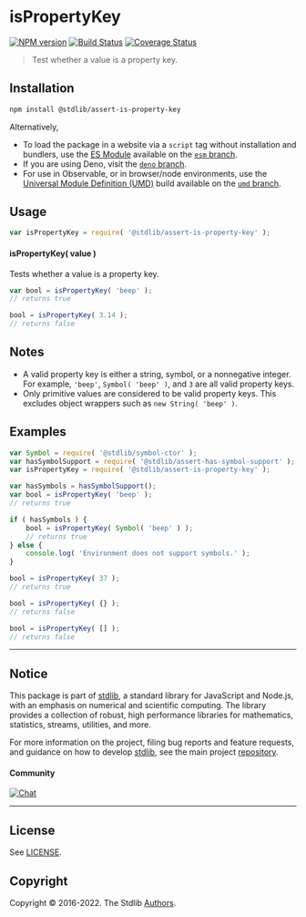 <!--

@license Apache-2.0

Copyright (c) 2021 The Stdlib Authors.

Licensed under the Apache License, Version 2.0 (the "License");
you may not use this file except in compliance with the License.
You may obtain a copy of the License at

   http://www.apache.org/licenses/LICENSE-2.0

Unless required by applicable law or agreed to in writing, software
distributed under the License is distributed on an "AS IS" BASIS,
WITHOUT WARRANTIES OR CONDITIONS OF ANY KIND, either express or implied.
See the License for the specific language governing permissions and
limitations under the License.

-->

# isPropertyKey

[![NPM version][npm-image]][npm-url] [![Build Status][test-image]][test-url] [![Coverage Status][coverage-image]][coverage-url] <!-- [![dependencies][dependencies-image]][dependencies-url] -->

> Test whether a value is a property key.

<!-- Section to include introductory text. Make sure to keep an empty line after the intro `section` element and another before the `/section` close. -->

<section class="intro">

</section>

<!-- /.intro -->

<!-- Package usage documentation. -->

<section class="installation">

## Installation

```bash
npm install @stdlib/assert-is-property-key
```

Alternatively,

-   To load the package in a website via a `script` tag without installation and bundlers, use the [ES Module][es-module] available on the [`esm` branch][esm-url].
-   If you are using Deno, visit the [`deno` branch][deno-url].
-   For use in Observable, or in browser/node environments, use the [Universal Module Definition (UMD)][umd] build available on the [`umd` branch][umd-url].

</section>

<section class="usage">

## Usage

```javascript
var isPropertyKey = require( '@stdlib/assert-is-property-key' );
```

#### isPropertyKey( value )

Tests whether a value is a property key.

```javascript
var bool = isPropertyKey( 'beep' );
// returns true

bool = isPropertyKey( 3.14 );
// returns false
```

</section>

<!-- /.usage -->

<!-- Package usage notes. Make sure to keep an empty line after the `section` element and another before the `/section` close. -->

<section class="notes">

## Notes

-   A valid property key is either a string, symbol, or a nonnegative integer. For example, `'beep'`, `Symbol( 'beep' )`, and `3` are all valid property keys.
-   Only primitive values are considered to be valid property keys. This excludes object wrappers such as `new String( 'beep' )`.

</section>

<!-- /.notes -->

<!-- Package usage examples. -->

<section class="examples">

## Examples

<!-- eslint no-undef: "error" -->

```javascript
var Symbol = require( '@stdlib/symbol-ctor' );
var hasSymbolSupport = require( '@stdlib/assert-has-symbol-support' );
var isPropertyKey = require( '@stdlib/assert-is-property-key' );

var hasSymbols = hasSymbolSupport();
var bool = isPropertyKey( 'beep' );
// returns true

if ( hasSymbols ) {
    bool = isPropertyKey( Symbol( 'beep' ) );
    // returns true
} else {
    console.log( 'Environment does not support symbols.' );
}

bool = isPropertyKey( 37 );
// returns true

bool = isPropertyKey( {} );
// returns false

bool = isPropertyKey( [] );
// returns false
```

</section>

<!-- /.examples -->

<!-- Section to include cited references. If references are included, add a horizontal rule *before* the section. Make sure to keep an empty line after the `section` element and another before the `/section` close. -->

<section class="references">

</section>

<!-- /.references -->

<!-- Section for related `stdlib` packages. Do not manually edit this section, as it is automatically populated. -->

<section class="related">

</section>

<!-- /.related -->

<!-- Section for all links. Make sure to keep an empty line after the `section` element and another before the `/section` close. -->


<section class="main-repo" >

* * *

## Notice

This package is part of [stdlib][stdlib], a standard library for JavaScript and Node.js, with an emphasis on numerical and scientific computing. The library provides a collection of robust, high performance libraries for mathematics, statistics, streams, utilities, and more.

For more information on the project, filing bug reports and feature requests, and guidance on how to develop [stdlib][stdlib], see the main project [repository][stdlib].

#### Community

[![Chat][chat-image]][chat-url]

---

## License

See [LICENSE][stdlib-license].


## Copyright

Copyright &copy; 2016-2022. The Stdlib [Authors][stdlib-authors].

</section>

<!-- /.stdlib -->

<!-- Section for all links. Make sure to keep an empty line after the `section` element and another before the `/section` close. -->

<section class="links">

[npm-image]: http://img.shields.io/npm/v/@stdlib/assert-is-property-key.svg
[npm-url]: https://npmjs.org/package/@stdlib/assert-is-property-key

[test-image]: https://github.com/stdlib-js/assert-is-property-key/actions/workflows/test.yml/badge.svg?branch=main
[test-url]: https://github.com/stdlib-js/assert-is-property-key/actions/workflows/test.yml?query=branch:main

[coverage-image]: https://img.shields.io/codecov/c/github/stdlib-js/assert-is-property-key/main.svg
[coverage-url]: https://codecov.io/github/stdlib-js/assert-is-property-key?branch=main

<!--

[dependencies-image]: https://img.shields.io/david/stdlib-js/assert-is-property-key.svg
[dependencies-url]: https://david-dm.org/stdlib-js/assert-is-property-key/main

-->

[chat-image]: https://img.shields.io/gitter/room/stdlib-js/stdlib.svg
[chat-url]: https://gitter.im/stdlib-js/stdlib/

[stdlib]: https://github.com/stdlib-js/stdlib

[stdlib-authors]: https://github.com/stdlib-js/stdlib/graphs/contributors

[umd]: https://github.com/umdjs/umd
[es-module]: https://developer.mozilla.org/en-US/docs/Web/JavaScript/Guide/Modules

[deno-url]: https://github.com/stdlib-js/assert-is-property-key/tree/deno
[umd-url]: https://github.com/stdlib-js/assert-is-property-key/tree/umd
[esm-url]: https://github.com/stdlib-js/assert-is-property-key/tree/esm

[stdlib-license]: https://raw.githubusercontent.com/stdlib-js/assert-is-property-key/main/LICENSE

</section>

<!-- /.links -->
